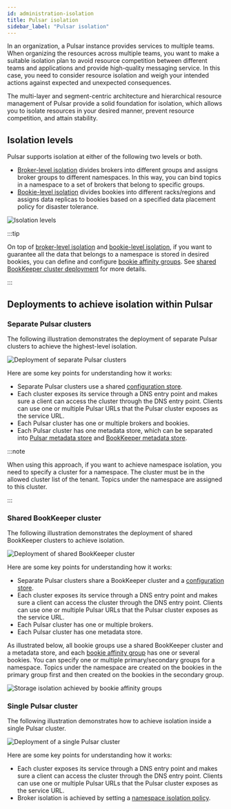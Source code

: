 ```yaml
---
id: administration-isolation
title: Pulsar isolation
sidebar_label: "Pulsar isolation"
---
```



In an organization, a Pulsar instance provides services to multiple teams. When organizing the resources across multiple teams, you want to make a suitable isolation plan to avoid resource competition between different teams and applications and provide high-quality messaging service. In this case, you need to consider resource isolation and weigh your intended actions against expected and unexpected consequences.

The multi-layer and segment-centric architecture and hierarchical resource management of Pulsar provide a solid foundation for isolation, which allows you to isolate resources in your desired manner, prevent resource competition, and attain stability.


## Isolation levels

Pulsar supports isolation at either of the following two levels or both. 
* [Broker-level isolation](administration-isolation-broker.md) divides brokers into different groups and assigns broker groups to different namespaces. In this way, you can bind topics in a namespace to a set of brokers that belong to specific groups.
* [Bookie-level isolation](administration-isolation-bookie.md) divides bookies into different racks/regions and assigns data replicas to bookies based on a specified data placement policy for disaster tolerance.

![Isolation levels](/assets/admin-isolation.svg)

:::tip

On top of [broker-level isolation](administration-isolation-broker.md) and [bookie-level isolation](administration-isolation-bookie.md), if you want to guarantee all the data that belongs to a namespace is stored in desired bookies, you can define and configure [bookie affinity groups](administration-isolation-bookie.md#configure-bookie-affinity-groups). See [shared BookKeeper cluster deployment](#shared-bookkeeper-cluster) for more details.

:::


## Deployments to achieve isolation within Pulsar

### Separate Pulsar clusters

The following illustration demonstrates the deployment of separate Pulsar clusters to achieve the highest-level isolation.

![Deployment of separate Pulsar clusters](/assets/isolation-1.png)

Here are some key points for understanding how it works:
- Separate Pulsar clusters use a shared [configuration store](concepts-architecture-overview.md#configuration-store).
- Each cluster exposes its service through a DNS entry point and makes sure a client can access the cluster through the DNS entry point. Clients can use one or multiple Pulsar URLs that the Pulsar cluster exposes as the service URL.
- Each Pulsar cluster has one or multiple brokers and bookies.
- Each Pulsar cluster has one metadata store, which can be separated into [Pulsar metadata store](concepts-architecture-overview.md#metadata-store) and [BookKeeper metadata store](https://bookkeeper.apache.org/docs/latest/getting-started/concepts/#metadata-storage). 

:::note

When using this approach, if you want to achieve namespace isolation, you need to specify a cluster for a namespace. The cluster must be in the allowed cluster list of the tenant. Topics under the namespace are assigned to this cluster. 

:::

### Shared BookKeeper cluster

The following illustration demonstrates the deployment of shared BookKeeper clusters to achieve isolation.

![Deployment of shared BookKeeper cluster](/assets/isolation-2.png)

Here are some key points for understanding how it works:
- Separate Pulsar clusters share a BookKeeper cluster and a [configuration store](concepts-architecture-overview.md#configuration-store).
- Each cluster exposes its service through a DNS entry point and makes sure a client can access the cluster through the DNS entry point. Clients can use one or multiple Pulsar URLs that the Pulsar cluster exposes as the service URL.
- Each Pulsar cluster has one or multiple brokers.
- Each Pulsar cluster has one metadata store. 

As illustrated below, all bookie groups use a shared BookKeeper cluster and a metadata store, and each [bookie affinity group](administration-isolation-bookie.md#configure-bookie-affinity-groups) has one or several bookies. You can specify one or multiple primary/secondary groups for a namespace. Topics under the namespace are created on the bookies in the primary group first and then created on the bookies in the secondary group.

![Storage isolation achieved by bookie affinity groups](/assets/isolation-3.png)

### Single Pulsar cluster

The following illustration demonstrates how to achieve isolation inside a single Pulsar cluster.

![Deployment of a single Pulsar cluster](/assets/isolation-4.png)

Here are some key points for understanding how it works:
- Each cluster exposes its service through a DNS entry point and makes sure a client can access the cluster through the DNS entry point. Clients can use one or multiple Pulsar URLs that the Pulsar cluster exposes as the service URL.
- Broker isolation is achieved by setting a [namespace isolation policy](administration-isolation-broker.md).

